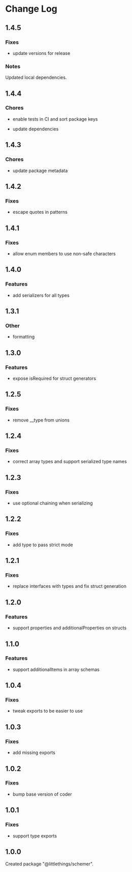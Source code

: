 # Change Log

## 1.4.5

### Fixes

-   update versions for release

### Notes

Updated local dependencies.

## 1.4.4

### Chores

-   enable tests in CI and sort package keys

-   update dependencies

## 1.4.3

### Chores

-   update package metadata

## 1.4.2

### Fixes

-   escape quotes in patterns

## 1.4.1

### Fixes

-   allow enum members to use non-safe characters

## 1.4.0

### Features

-   add serializers for all types

## 1.3.1

### Other

-   formatting

## 1.3.0

### Features

-   expose isRequired for struct generators

## 1.2.5

### Fixes

-   remove \_\_type from unions

## 1.2.4

### Fixes

-   correct array types and support serialized type names

## 1.2.3

### Fixes

-   use optional chaining when serializing

## 1.2.2

### Fixes

-   add type to pass strict mode

## 1.2.1

### Fixes

-   replace interfaces with types and fix struct generation

## 1.2.0

### Features

-   support properties and additionalProperties on structs

## 1.1.0

### Features

-   support additionalItems in array schemas

## 1.0.4

### Fixes

-   tweak exports to be easier to use

## 1.0.3

### Fixes

-   add missing exports

## 1.0.2

### Fixes

-   bump base version of coder

## 1.0.1

### Fixes

-   support type exports

## 1.0.0

Created package "@littlethings/schemer".
